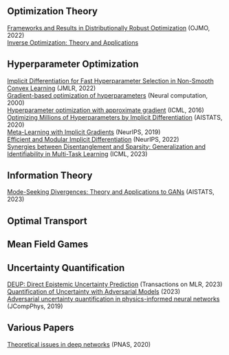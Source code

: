 
## Optimization Theory
[Frameworks and Results in Distributionally Robust Optimization](https://ojmo.centre-mersenne.org/item/10.5802/ojmo.15.pdf) (OJMO, 2022) <br>
[Inverse Optimization: Theory and Applications](https://arxiv.org/pdf/2109.03920.pdf) <br>

## Hyperparameter Optimization
[Implicit Differentiation for Fast Hyperparameter Selection in Non-Smooth Convex Learning](https://jmlr.org/papers/volume23/21-0486/21-0486.pdf) (JMLR, 2022) <br>
[Gradient-based optimization of hyperparameters](https://ieeexplore.ieee.org/document/6789800) (Neural computation, 2000) <br>
[Hyperparameter optimization with approximate gradient](https://proceedings.mlr.press/v48/pedregosa16.html) (ICML, 2016) <br>
[Optimizing Millions of Hyperparameters by Implicit Differentiation](http://proceedings.mlr.press/v108/lorraine20a/lorraine20a.pdf) (AISTATS, 2020) <br>
[Meta-Learning with Implicit Gradients](https://proceedings.neurips.cc/paper_files/paper/2019/file/072b030ba126b2f4b2374f342be9ed44-Paper.pdf) (NeurIPS, 2019) <br>
[Efficient and Modular Implicit Differentiation](https://proceedings.neurips.cc/paper_files/paper/2022/file/228b9279ecf9bbafe582406850c57115-Paper-Conference.pdf) (NeurIPS, 2022) <br>
[Synergies between Disentanglement and Sparsity: Generalization and Identifiability in Multi-Task Learning](https://proceedings.mlr.press/v202/lachapelle23a/lachapelle23a.pdf) (ICML, 2023) <br>

## Information Theory
[Mode-Seeking Divergences: Theory and Applications to GANs](https://proceedings.mlr.press/v206/ting-li23a/ting-li23a.pdf) (AISTATS, 2023) <br>


## Optimal Transport

## Mean Field Games

## Uncertainty Quantification

[DEUP: Direct Epistemic Uncertainty Prediction](https://arxiv.org/pdf/2102.08501.pdf) (Transactions on MLR, 2023) <br>
[Quantification of Uncertainty with Adversarial Models](https://arxiv.org/pdf/2307.03217.pdf) (2023) <br>
[Adversarial uncertainty quantification in physics-informed neural networks](https://www.sciencedirect.com/science/article/abs/pii/S0021999119303584) (JCompPhys, 2019) <br>

## Various Papers

[Theoretical issues in deep networks](https://www.pnas.org/doi/epdf/10.1073/pnas.1907369117) (PNAS, 2020)<br>

